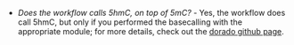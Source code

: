 + *Does the workflow calls 5hmC, on top of 5mC?* - Yes, the workflow does call 5hmC, but only if you performed the basecalling with the appropriate module; for more details, check out the [dorado github page](https://github.com/nanoporetech/dorado#dna-models).
